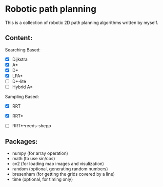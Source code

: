 # Robotic path planning
This is a collection of robotic 2D path planning algorithms written by myself.

## Content:

Searching Based:
- [x] Dijkstra
- [x] A*
- [x] D*
- [x] LPA*
- [ ] D*-lite
- [ ] Hybrid A*

Sampling Based:
- [x] RRT
- [x] RRT*
- [ ] RRT*-reeds-shepp


## Packages:
* numpy  (for array operation)
* math   (to use sin/cos)
* cv2    (for loading map images and visulization)
* random (optional, generating random numbers)
* bresenham (for getting the grids covered by a line)
* time   (optional, for timing only)
